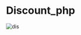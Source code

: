 # Discount_php
![dis](https://user-images.githubusercontent.com/128790623/233256527-f4244d4f-487e-422e-86ab-727ea223f26e.png)
